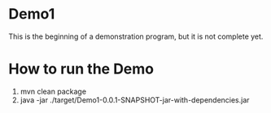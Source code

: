 Demo1
=====


This is the beginning of a demonstration program, but it is not complete yet. 

How to run the Demo
=========
1. mvn clean package
2. java -jar ./target/Demo1-0.0.1-SNAPSHOT-jar-with-dependencies.jar
